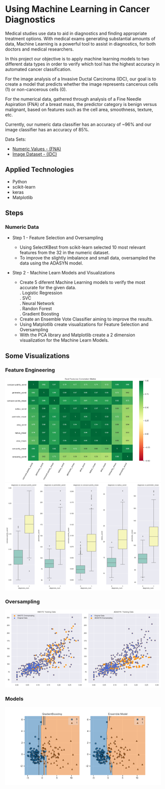 # Using Machine Learning in Cancer Diagnostics

Medical studies use data to aid in diagnostics and finding appropriate treatment options. With medical exams generating substantial amounts of data, Machine Learning is a powerful tool to assist in diagnostics, for both doctors and medical researchers.

In this project our objective is to apply machine learning models to two different data types in order to verify which tool has the highest accuracy in automated cancer classification.

For the image analysis of a Invasive Ductal Carcinoma (IDC), our goal is to create a model that predicts whether the image represents cancerous cells (1) or non-cancerous cells (0). 

For the numerical data, gathered through analysis of a Fine Needle Aspiration (FNA) of a breast mass, the predictor category is benign versus malignant, based on features such as the cell area, smoothness, texture, etc.

Currently, our numeric data classifier has an accuracy of ~96% and our image classifier has an accuracy of 85%.

Data Sets: 
* [Numeric Values - (FNA)](https://www.kaggle.com/uciml/breast-cancer-wisconsin-data)
* [Image Dataset - (IDC)](https://www.kaggle.com/paultimothymooney/breast-histopathology-images)

## Applied Technologies
* Python
* scikit-learn
* keras
* Matplotlib

## Steps
### Numeric Data
* Step 1 - Feature Selection and Oversampling
  - Using SelectKBest from scikit-learn selected 10 most relevant features from the 32 in the numeric dataset.
  - To improve the slightly imbalance and small data, oversampled the data using the ADASYN model.

* Step 2 - Machine Learn Models and Visualizations
  - Create 5 diferent Machine Learning models to verify the most accurate for the given data. <br>
    . Logistic Regression<br>
    . SVC<br>
    . Neural Network<br>
    . Randon Forest<br>
    . Gradient Boosting<br>
  - Create an Ensemble Vote Classifier aiming to improve the results.
  - Using Matplotlib create visualizations for Feature Selection and Oversampling
  - With the PCA library and Matplotlib create a 2 dimension visualization for the Machine Learn Models.

## Some Visualizations
### Feature Engineering
![](/images/01_best_features_correlation.png)
![](/images/03_best_features_vs_diagnosis1.png)
### Oversampling
![](/images/08_oversampling_visualization2.png)
### Models
![](/images/11_model_visualization3_GB_EM.png)

